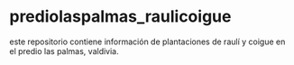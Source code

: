 # prediolaspalmas_raulicoigue
este repositorio contiene información de plantaciones de raulí y coigue en el predio las palmas, valdivia.

